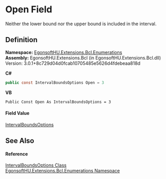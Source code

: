 # Open Field


Neither the lower bound nor the upper bound is included in the interval.



## Definition
**Namespace:** <a href="N_EgonsoftHU_Extensions_Bcl_Enumerations.md">EgonsoftHU.Extensions.Bcl.Enumerations</a>  
**Assembly:** EgonsoftHU.Extensions.Bcl (in EgonsoftHU.Extensions.Bcl.dll) Version: 3.0.1+8c729d04d0fcab10705485e5626d4fdebeaa818d

**C#**
``` C#
public const IntervalBoundsOptions Open = 3
```
**VB**
``` VB
Public Const Open As IntervalBoundsOptions = 3
```



#### Field Value
<a href="T_EgonsoftHU_Extensions_Bcl_Enumerations_IntervalBoundsOptions.md">IntervalBoundsOptions</a>

## See Also


#### Reference
<a href="T_EgonsoftHU_Extensions_Bcl_Enumerations_IntervalBoundsOptions.md">IntervalBoundsOptions Class</a>  
<a href="N_EgonsoftHU_Extensions_Bcl_Enumerations.md">EgonsoftHU.Extensions.Bcl.Enumerations Namespace</a>  
